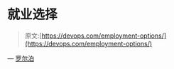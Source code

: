 # 就业选择

> 原文:[https://devops.com/employment-options/](https://devops.com/employment-options/)

— [罗尔泊](https://devops.com/author/breselman/)